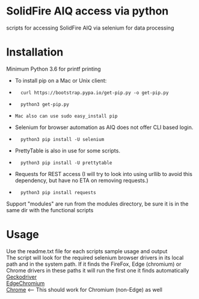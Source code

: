 # SolidFire AIQ access via python
scripts for accessing SolidFire AIQ via selenium for data processing

# Installation
Minimum Python 3.6 for printf printing
+	To install pip on a Mac or Unix client:
+		curl https://bootstrap.pypa.io/get-pip.py -o get-pip.py
+		python3 get-pip.py
+     Mac also can use sudo easy_install pip
+	Selenium for browser automation as AIQ does not offer CLI based login.
+		python3 pip install -U selenium
+	PrettyTable is also in use for some scripts.
+		python3 pip install -U prettytable
+	Requests for REST access (I will try to look into using urllib to avoid this dependency, but have no ETA on removing requests.)
+		python3 pip install requests
Support "modules" are run from the modules directory, be sure it is in the same dir with the functional scripts

# Usage
Use the readme.txt file for each scripts sample usage and output\
The script will look for the required selenium browser drivers in its local path and in the system path.  If it finds the FireFox, Edge (chromium) or Chrome drivers in these paths it will run the first one it finds automatically\
[Geckodriver](https://github.com/mozilla/geckodriver/releases)\
[EdgeChromium](https://developer.microsoft.com/en-us/microsoft-edge/tools/webdriver/)\
[Chrome](https://chromedriver.chromium.org/) <-- This should work for Chromium (non-Edge) as well
